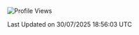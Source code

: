 <!--START_SECTION:waka-->
![Profile Views](http://img.shields.io/badge/Profile%20Views-3-blue)


 Last Updated on 30/07/2025 18:56:03 UTC
<!--END_SECTION:waka-->
